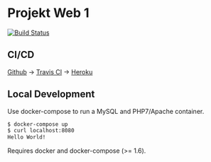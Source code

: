 # Projekt Web 1
[![Build Status](https://travis-ci.org/icedaq/web1.svg?branch=master)](https://travis-ci.org/icedaq/web1)

## CI/CD

[Github](https://github.com/icedaq/web1) -> [Travis CI](https://travis-ci.org/icedaq/web1) -> [Heroku](https://projweb1.herokuapp.com/)

## Local Development

Use docker-compose to run a MySQL and PHP7/Apache container.

```bash
$ docker-compose up
$ curl localhost:8080
Hello World!
```

Requires docker and docker-compose (>= 1.6).
